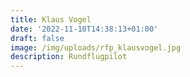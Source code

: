 ```yaml
---
title: Klaus Vogel
date: '2022-11-10T14:38:13+01:00'
draft: false
image: /img/uploads/rfp_klausvogel.jpg
description: Rundflugpilot
---
```


